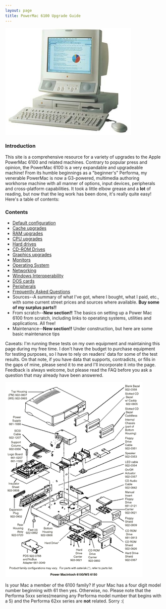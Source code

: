 ```yaml
---
layout: page
title: PowerMac 6100 Upgrade Guide
---
```


![PowerMac 6100](/mac/powermac6100/img/6100_with_mon.jpg)

### Introduction

This site is a comprehensive resource for a variety of upgrades to the Apple PowerMac 6100 and related machines. Contrary to popular press and opinion, the PowerMac 6100 is a very expandable and upgradeable machine! From its humble beginnings as a "beginner's" Performa, my venerable PowerMac is now a G3-powered, multimedia authoring workhorse machine with all manner of options, input devices, peripherals and cross-platform capabilities. It took a little elbow grease and a **lot** of reading, but now that the leg work has been done, it's really quite easy! Here's a table of contents:

### Contents

* [Default configuration](/mac/powermac6100/default.html)
* [Cache upgrades](/mac/powermac6100/cache.html)
* [RAM upgrades](/mac/powermac6100/memory.html)
* [CPU upgrades](/mac/powermac6100/cpu.html)
* [Hard drives](/mac/powermac6100/hdd.html)
* [CD-ROM Drives](/mac/powermac6100/cdrom.html)
* [Graphics upgrades](/mac/powermac6100/graphics/)
* [Monitors](/mac/powermac6100/monitors.html)
* [Operating System](/mac/powermac6100/os.html)
* [Networking](/mac/powermac6100/network.html)
* [Windows Interoperability](/mac/powermac6100/winmac.html)
* [DOS cards](/mac/powermac6100/dos.html)
* [Peripherals](/mac/powermac6100/peripherals.html)
* [Frequently Asked Questions](/mac/powermac6100/faq.html)
* Sources--A summary of what I've got, where I bought, what I paid, etc., with some current street prices and sources where available. **Buy some of my surplus parts!!**
* From scratch--**New section!!** The basics on setting up a Power Mac 6100 from scratch, including links to operating systems, utilities and applications. All free!
* Maintenance--**New section!!** Under construction, but here are some basic maintenance tips

Caveats: I'm running these tests on my own equipment and maintaining this page during my free time. I don't have the budget to purchase equipment for testing purposes, so I have to rely on readers' data for some of the test results. On that note, if you have data that supports, contradicts, or fills in the gaps of mine, please send it to me and I'll incorporate it into the page. Feedback is always welcome, but please read the FAQ before you ask a question that may already have been answered.

![scheme](/mac/powermac6100/img/powermac6100.gif)

Is your Mac a member of the 6100 family? If your Mac has a four digit model number beginning with 61 then yes. Otherwise, no. Please note that the Performa 5xxx series(meaning any Performa model number that begins with a 5) and the Performa 62xx series are **not** related. Sorry :(
